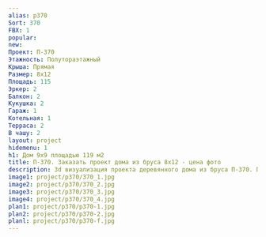 ```yaml
---
alias: p370
Sort: 370
FBX: 1
popular: 
new: 
Проект: П-370
Этажность: Полутораэтажный
Крыша: Прямая
Размер: 8х12
Площадь: 115
Эркер: 2
Балкон: 2
Кукушка: 2
Гараж: 1
Котельная: 1
Терраса: 2
В чашу: 2
layout: project
hidemenu: 1
h1: Дом 9х9 площадью 119 м2
title: П-370. Заказать проект дома из бруса 8х12 - цена фото
description: 3d визуализация проекта деревянного дома из бруса П-370. Площадь 115 м2, размер 8х12. Вы можете внести любые изменения в проект.
image1: project/p370/370_1.jpg
image2: project/p370/370_2.jpg
image3: project/p370/370_3.jpg
image4: project/p370/370_4.jpg
plan1: project/p370/p370-1.jpg
plan2: project/p370/p370-2.jpg
planl: project/p370/p370-f.jpg
---
```

